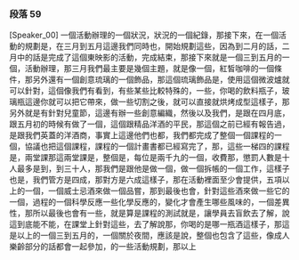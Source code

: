 ### 段落 59

[Speaker_00] 一個活動辦理的一個狀況，狀況的一個紀錄，那接下來，在一個活動的規劃是，在三月到五月這邊我們同時也，開始規劃這些，因為到二月的話，二月中的話是完成了這個東映影的活動，完成結束，那接下來就是一個三到五月的一個，活動辦理，那三月我們最主要是幾個主題，就是像一個，紅皙咖啡的一個條件，那另外還有一個創意琉璃的一個飾品，那這個琉璃飾品是，使用這個微波爐就可以針對，這個像我們有看到，有些某些比較特殊的，一些，你喝的飲料瓶子，玻璃瓶這邊你就可以把它帶來，做一些切割之後，就可以直接就烘烤成型這樣子，那另外就是有針對兒童節，這邊有辦一些創意編織，然後以及我們，是跟在四月底，跟五月初的時候有做了一個，這個跟精品洋酒的平民，那這個之前已經有報告過，是跟我們英蓋的洋酒商，事實上這邊他們也都，我們都完成了整個一個課程的一個，協議也把這個課程，課程的一個計畫書都已經寫完了，那，這些一梯四的課程是，兩堂課那這兩堂課是，整個是，每位是兩千九的一個，收費那，懲罰人數是十人最多是到，到三十人，那我們是跟他是做一個，做一個拆帳的一個工作，這樣子也是，我們管方是四成，那對方是六成這樣子，那在活動裡面至少會提供，五項以上的一個，一個威士忌酒來做一個品嘗，那到最後也會，針對這些酒來做一些它的一個，過程的一個科學反應一些化學反應的，變化才會產生哪些風味的，一個差異性，那所以最後也會有一些，就是算是課程的測試就是，讓學員去盲飲去了解，說這到底能不能，在課堂上針對這些，去了解說那，你喝的是哪一瓶酒這樣子，那這是以上的一個三到五月的，一個關於夜間，應該是說，整個也包含了這些，像成人樂齡部分的話都會一起參加，的一些活動規劃，那以上